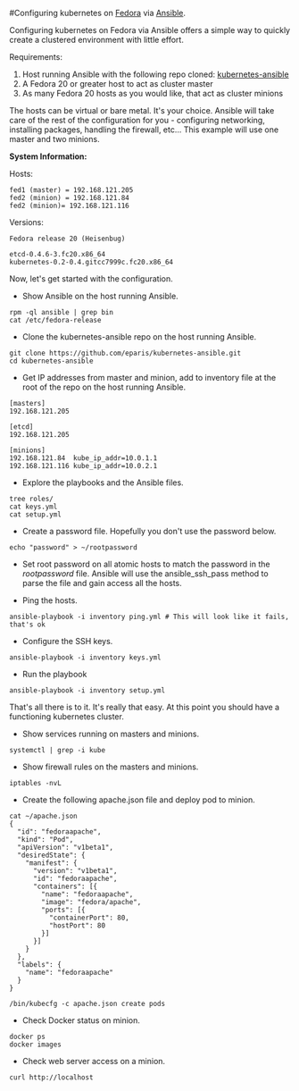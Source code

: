 #Configuring kubernetes on [Fedora](http://fedoraproject.org) via [Ansible](http://www.ansible.com/home).

Configuring kubernetes on Fedora via Ansible offers a simple way to quickly create a clustered environment with little effort.

Requirements:

1. Host running Ansible with the following repo cloned: [kubernetes-ansible](https://github.com/eparis/kubernetes-ansible)
2. A Fedora 20 or greater host to act as cluster master
3. As many Fedora 20 hosts as you would like, that act as cluster minions

The hosts can be virtual or bare metal.  It's your choice. Ansible will take care of the rest of the configuration for you - configuring networking, installing packages, handling the firewall, etc... This example will use one master and two minions.

**System Information:**

Hosts:
```
fed1 (master) = 192.168.121.205
fed2 (minion) = 192.168.121.84
fed2 (minion)= 192.168.121.116
```

Versions:

```
Fedora release 20 (Heisenbug)

etcd-0.4.6-3.fc20.x86_64
kubernetes-0.2-0.4.gitcc7999c.fc20.x86_64
```


Now, let's get started with the configuration.

* Show Ansible on the host running Ansible.

```
rpm -ql ansible | grep bin
cat /etc/fedora-release
```

* Clone the kubernetes-ansible repo on the host running Ansible.

```
git clone https://github.com/eparis/kubernetes-ansible.git
cd kubernetes-ansible

```

* Get IP addresses from master and minion, add to inventory file at the root of the repo on the host running Ansible.

```
[masters]
192.168.121.205
    
[etcd]
192.168.121.205

[minions]
192.168.121.84  kube_ip_addr=10.0.1.1
192.168.121.116 kube_ip_addr=10.0.2.1
```

* Explore the playbooks and the Ansible files.

```
tree roles/
cat keys.yml
cat setup.yml
```

* Create a password file.  Hopefully you don't use the password below.

```
echo "password" > ~/rootpassword
```

* Set root password on all atomic hosts to match the password in the _rootpassword_ file.  Ansible will use the ansible_ssh_pass method to parse the file and gain access all the hosts.

* Ping the hosts.

```
ansible-playbook -i inventory ping.yml # This will look like it fails, that's ok
```

* Configure the SSH keys.

```
ansible-playbook -i inventory keys.yml
```

* Run the playbook

```
ansible-playbook -i inventory setup.yml
```

That's all there is to it.  It's really that easy.  At this point you should have a functioning kubernetes cluster.  


* Show services running on masters and minions.

```
systemctl | grep -i kube
```

* Show firewall rules on the masters and minions.

```
iptables -nvL
```

* Create the following apache.json file and deploy pod to minion.

```
cat ~/apache.json
{
  "id": "fedoraapache",
  "kind": "Pod",
  "apiVersion": "v1beta1",
  "desiredState": {
    "manifest": {
      "version": "v1beta1",
      "id": "fedoraapache",
      "containers": [{
        "name": "fedoraapache",
        "image": "fedora/apache",
        "ports": [{
          "containerPort": 80,
          "hostPort": 80
        }]
      }]
    }
  },
  "labels": {
    "name": "fedoraapache"
  }
}

/bin/kubecfg -c apache.json create pods
```

* Check Docker status on minion.

```
docker ps
docker images
```

* Check web server access on a minion.

```
curl http://localhost
```

